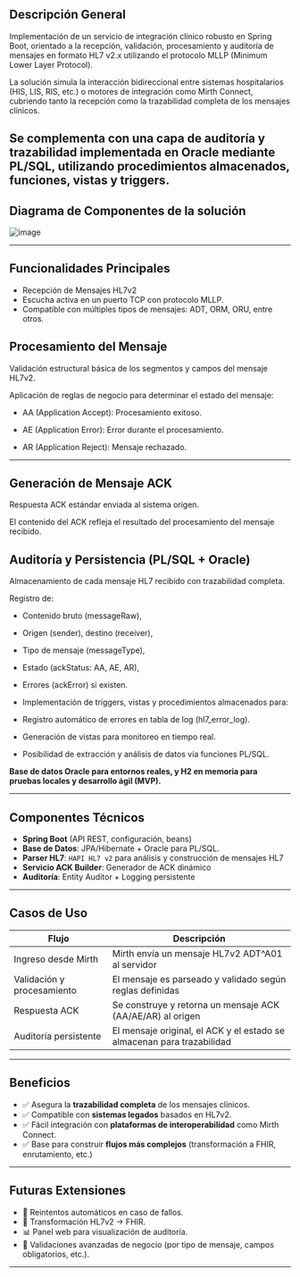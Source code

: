 ## Descripción General

Implementación de un servicio de integración clínico robusto en Spring Boot, orientado a la recepción, validación, procesamiento y auditoría de mensajes en formato HL7 v2.x utilizando el protocolo MLLP (Minimum Lower Layer Protocol).

La solución simula la interacción bidireccional entre sistemas hospitalarios (HIS, LIS, RIS, etc.) o motores de integración como Mirth Connect, cubriendo tanto la recepción como la trazabilidad completa de los mensajes clínicos.

Se complementa con una capa de auditoría y trazabilidad implementada en Oracle mediante PL/SQL, utilizando procedimientos almacenados, funciones, vistas y triggers.
---
## Diagrama de Componentes de la solución
![image](https://github.com/user-attachments/assets/37c9a6df-cc96-42d4-92e2-5524bf744bbb)

---

## Funcionalidades Principales
- Recepción de Mensajes HL7v2
- Escucha activa en un puerto TCP con protocolo MLLP.
- Compatible con múltiples tipos de mensajes: ADT, ORM, ORU, entre otros.

## Procesamiento del Mensaje
Validación estructural básica de los segmentos y campos del mensaje HL7v2.

Aplicación de reglas de negocio para determinar el estado del mensaje:

- AA (Application Accept): Procesamiento exitoso.

- AE (Application Error): Error durante el procesamiento.

- AR (Application Reject): Mensaje rechazado.
--- 

## Generación de Mensaje ACK
Respuesta ACK estándar enviada al sistema origen.

El contenido del ACK refleja el resultado del procesamiento del mensaje recibido.

## Auditoría y Persistencia (PL/SQL + Oracle)

Almacenamiento de cada mensaje HL7 recibido con trazabilidad completa.

Registro de:

- Contenido bruto (messageRaw),

- Origen (sender), destino (receiver),

- Tipo de mensaje (messageType),

- Estado (ackStatus: AA, AE, AR),

- Errores (ackError) si existen.

- Implementación de triggers, vistas y procedimientos almacenados para:

- Registro automático de errores en tabla de log (hl7_error_log).

- Generación de vistas para monitoreo en tiempo real.

- Posibilidad de extracción y análisis de datos vía funciones PL/SQL.

**Base de datos Oracle para entornos reales, y H2 en memoria para pruebas locales y desarrollo ágil (MVP).**


---

## Componentes Técnicos

- **Spring Boot** (API REST, configuración, beans)
- **Base de Datos**: JPA/Hibernate + Oracle para PL/SQL.
- **Parser HL7**: `HAPI HL7 v2` para análisis y construcción de mensajes HL7
- **Servicio ACK Builder**: Generador de ACK dinámico
- **Auditoría**: Entity Auditor + Logging persistente

---

## Casos de Uso

| Flujo                             | Descripción                                                                 |
|----------------------------------|-----------------------------------------------------------------------------|
| Ingreso desde Mirth              | Mirth envía un mensaje HL7v2 ADT^A01 al servidor                             |
| Validación y procesamiento       | El mensaje es parseado y validado según reglas definidas                    |
| Respuesta ACK                    | Se construye y retorna un mensaje ACK (AA/AE/AR) al origen                  |
| Auditoría persistente            | El mensaje original, el ACK y el estado se almacenan para trazabilidad      |

---

## Beneficios

- ✅ Asegura la **trazabilidad completa** de los mensajes clínicos.
- ✅ Compatible con **sistemas legados** basados en HL7v2.
- ✅ Fácil integración con **plataformas de interoperabilidad** como Mirth Connect.
- ✅ Base para construir **flujos más complejos** (transformación a FHIR, enrutamiento, etc.)

---

## Futuras Extensiones

- 🔄 Reintentos automáticos en caso de fallos.
- 🔁 Transformación HL7v2 → FHIR.
- 📊 Panel web para visualización de auditoría.
- 🔐 Validaciones avanzadas de negocio (por tipo de mensaje, campos obligatorios, etc.).

---
